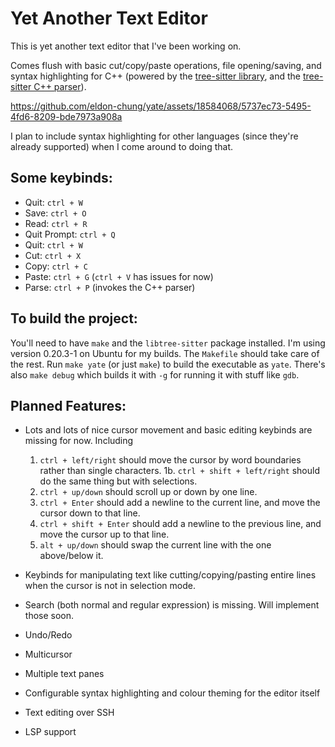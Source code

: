 # Yet Another Text Editor 

This is yet another text editor that I've been working on. 

Comes flush with basic cut/copy/paste operations, file opening/saving, and syntax highlighting for C++ (powered by the [tree-sitter library](https://tree-sitter.github.io/tree-sitter/), and the [tree-sitter C++ parser](https://github.com/tree-sitter/tree-sitter-cpp)). 

https://github.com/eldon-chung/yate/assets/18584068/5737ec73-5495-4fd6-8209-bde7973a908a

I plan to include syntax highlighting for other languages (since they're already supported) when I come around to doing that.

## Some keybinds:
  * Quit: `ctrl + W` 
  * Save: `ctrl + O` 
  * Read: `ctrl + R` 
  * Quit Prompt: `ctrl + Q` 
  * Quit: `ctrl + W` 
  * Cut: `ctrl + X`  
  * Copy: `ctrl + C`  
  * Paste: `ctrl + G` (`ctrl + V` has issues for now)  
  * Parse: `ctrl + P` (invokes the C++ parser) 

## To build the project:
You'll need to have `make` and the `libtree-sitter` package installed. I'm using version 0.20.3-1 on Ubuntu for my builds. The `Makefile` should take care of the rest. 
Run `make yate` (or just `make`) to build the executable as `yate`. There's also `make debug` which builds it with `-g` for running it with stuff like `gdb`.

## Planned Features:
* Lots and lots of nice cursor movement and basic editing keybinds are missing for now. Including
  1. `ctrl + left/right` should move the cursor by word boundaries rather than single characters.
    1b. `ctrl + shift + left/right` should do the same thing but with selections.
  2. `ctrl + up/down` should scroll up or down by one line.
  3. `ctrl + Enter` should add a newline to the current line, and move the cursor down to that line.
  4. `ctrl + shift + Enter` should add a newline to the previous line, and move the cursor up to that line.
  5. `alt + up/down` should swap the current line with the one above/below it.
    
* Keybinds for manipulating text like cutting/copying/pasting entire lines when the cursor is not in selection mode.

* Search (both normal and regular expression) is missing. Will implement those soon. 
* Undo/Redo
* Multicursor
* Multiple text panes
* Configurable syntax highlighting and colour theming for the editor itself
* Text editing over SSH
* LSP support

